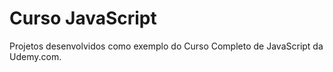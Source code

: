 # Curso JavaScript

Projetos desenvolvidos como exemplo do Curso Completo de JavaScript da Udemy.com.